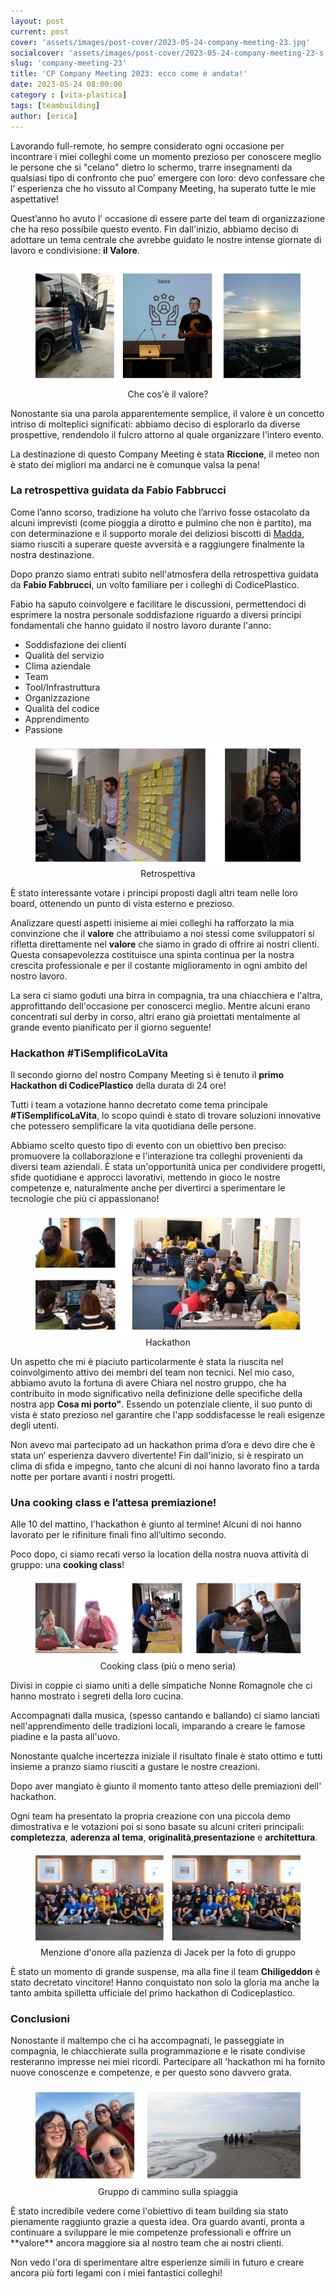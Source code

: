 ```yaml
---
layout: post
current: post
cover: 'assets/images/post-cover/2023-05-24-company-meeting-23.jpg'
socialcover: 'assets/images/post-cover/2023-05-24-company-meeting-23-s.jpg'
slug: 'company-meeting-23'
title: 'CP Company Meeting 2023: ecco come è andata!'
date: 2023-05-24 08:00:00
category : [vita-plastica]
tags: [teambuilding]
author: [erica]
---
```


Lavorando full-remote, ho sempre considerato ogni occasione per incontrare i miei colleghi come un momento prezioso per conoscere meglio le persone che si "celano" dietro lo schermo, trarre insegnamenti da qualsiasi tipo di confronto che puo’ emergere con loro: devo confessare che l’ esperienza che ho vissuto al Company Meeting, ha superato tutte le mie aspettative!

Quest’anno ho avuto l’ occasione di essere parte del team di organizzazione che ha reso possibile questo evento. Fin dall'inizio, abbiamo deciso di adottare un tema centrale che avrebbe guidato le nostre intense giornate di lavoro e condivisione:  **il Valore**. 

<figure style="text-align:center"><img src="/assets/images/post-content/company-meeting-2023/1.jpg" alt="Company Meeting 2023" />
    <figcaption>Che cos'è il valore? </figcaption>
</figure>

Nonostante sia una parola apparentemente semplice, il valore è un concetto intriso di molteplici significati: abbiamo deciso di esplorarlo da diverse prospettive, rendendolo il fulcro attorno al quale organizzare l'intero evento.

La destinazione di questo Company Meeting è stata **Riccione**, il meteo non è stato dei migliori ma andarci ne è comunque valsa la pena!


### La retrospettiva guidata da Fabio Fabbrucci
Come l’anno scorso, tradizione ha voluto che l’arrivo fosse ostacolato da alcuni imprevisti (come pioggia a dirotto e pulmino che non è partito), ma con determinazione e il supporto morale dei deliziosi biscotti di [Madda](https://blog.codiceplastico.com/authors/maddalena-germinario), siamo riusciti a superare queste avversità e a raggiungere finalmente la nostra destinazione.

Dopo pranzo siamo entrati subito nell'atmosfera della retrospettiva guidata da **Fabio Fabbrucci**, un volto familiare per i colleghi di CodicePlastico. 


Fabio ha saputo coinvolgere e facilitare le discussioni, permettendoci di esprimere la nostra personale soddisfazione riguardo a diversi principi fondamentali che hanno guidato il nostro lavoro durante l'anno:

* Soddisfazione dei clienti
* Qualità del servizio 
* Clima aziendale
* Team
* Tool/Infrastruttura
* Organizzazione
* Qualità del codice
* Apprendimento
* Passione

<figure style="text-align:center"><img src="/assets/images/post-content/company-meeting-2023/2.jpg" alt="Company Meeting 2023" />
    <figcaption>Retrospettiva </figcaption>
</figure>
È stato interessante votare i principi proposti dagli altri team nelle loro board, ottenendo un punto di vista esterno e prezioso.

Analizzare questi aspetti inisieme ai miei colleghi ha rafforzato la mia convinzione che il **valore** che attribuiamo a noi stessi come sviluppatori si rifletta direttamente nel **valore** che siamo in grado di offrire ai nostri clienti. Questa consapevolezza costituisce una spinta continua per la nostra crescita professionale e per il costante miglioramento in ogni ambito del nostro lavoro.


La sera ci siamo goduti una birra in compagnia, tra una chiacchiera e l'altra, approfittando dell'occasione per conoscerci meglio. Mentre alcuni erano concentrati sul derby in corso, altri erano già proiettati mentalmente al grande evento pianificato per il giorno seguente! 

### Hackathon #TiSemplificoLaVita

Il secondo giorno del nostro Company Meeting si è tenuto il **primo Hackathon di CodicePlastico** della durata di 24 ore! 


Tutti i team a votazione hanno decretato come tema principale **#TiSemplificoLaVita**, lo scopo quindi è stato di trovare soluzioni innovative che potessero semplificare la vita quotidiana delle persone.

Abbiamo scelto questo tipo di evento con un obiettivo ben preciso: promuovere la collaborazione e l'interazione tra colleghi provenienti da diversi team aziendali. È stata un'opportunità unica per condividere progetti, sfide quotidiane e approcci lavorativi, mettendo in gioco le nostre competenze e, naturalmente anche per divertirci a sperimentare le tecnologie che più ci appassionano!

<figure style="text-align:center"><img src="/assets/images/post-content/company-meeting-2023/3.jpg" alt="Company Meeting 2023" />
    <figcaption>Hackathon</figcaption>
</figure>

Un aspetto che mi è piaciuto particolarmente è stata la riuscita nel coinvolgimento attivo dei membri del team non tecnici.
Nel mio caso, abbiamo avuto la fortuna di avere Chiara nel nostro gruppo, che ha contribuito in modo significativo nella definizione delle specifiche della nostra app **Cosa mi porto"**. Essendo un potenziale cliente, il suo punto di vista è stato prezioso nel garantire che l'app soddisfacesse le reali esigenze degli utenti.

Non avevo mai partecipato ad un hackathon prima d’ora e devo dire che è stata un’ esperienza davvero divertente! Fin dall'inizio, si è respirato un clima di sfida e impegno, tanto che alcuni di noi hanno lavorato fino a tarda notte per portare avanti i nostri progetti.

### Una cooking class e l’attesa premiazione!

Alle 10 del mattino, l'hackathon è giunto al termine! Alcuni di noi hanno lavorato per le rifiniture finali fino all’ultimo secondo.

Poco dopo, ci siamo recati verso la location della nostra nuova attività di gruppo: una **cooking class**!

<figure style="text-align:center"><img src="/assets/images/post-content/company-meeting-2023/4.jpg" alt="Company Meeting 2023" />
    <figcaption>Cooking class (più o meno seria)</figcaption>
</figure>

Divisi in coppie ci siamo uniti a delle simpatiche Nonne Romagnole che ci hanno mostrato i segreti della loro cucina.

Accompagnati dalla musica, (spesso cantando e ballando) ci siamo lanciati nell'apprendimento delle tradizioni locali, imparando a creare le famose piadine e la pasta all'uovo. 

Nonostante qualche incertezza iniziale il risultato finale è stato ottimo e tutti insieme a pranzo siamo riusciti a gustare le nostre creazioni.

Dopo aver mangiato è giunto il momento tanto atteso delle premiazioni dell' hackathon. 

Ogni team ha presentato la propria creazione con una piccola demo dimostrativa e le votazioni poi si sono basate su alcuni criteri principali: **completezza**, **aderenza al tema**, **originalità**,**presentazione** e **architettura**.
<figure style="text-align:center"><img src="/assets/images/post-content/company-meeting-2023/5.jpg" alt="Company Meeting 2023" />
    <figcaption>Menzione d'onore alla pazienza di Jacek per la foto di gruppo</figcaption>
</figure>

È stato un momento di grande suspense, ma alla fine il team **Chiligeddon** è stato decretato vincitore! Hanno conquistato non solo la gloria ma anche la tanto ambita spilletta ufficiale del primo hackathon di Codiceplastico.

### Conclusioni
Nonostante il maltempo che ci ha accompagnati, le passeggiate in compagnia, le chiacchierate sulla programmazione e le risate condivise resteranno impresse nei miei ricordi. Partecipare all 'hackathon mi ha fornito nuove conoscenze e competenze, e per questo sono davvero grata. 



<figure style="text-align:center"><img src="/assets/images/post-content/company-meeting-2023/6.jpg" alt="Company Meeting 2023" />
    <figcaption>Gruppo di cammino sulla spiaggia</figcaption>
</figure>
È stato incredibile vedere come l'obiettivo di team building sia stato pienamente raggiunto grazie a questa idea. Ora guardo avanti, pronta a continuare a sviluppare le mie competenze professionali e offrire un **valore** ancora maggiore sia al nostro team che ai nostri clienti.

Non vedo l'ora di sperimentare altre esperienze simili in futuro e creare ancora più forti legami con i miei fantastici colleghi!
